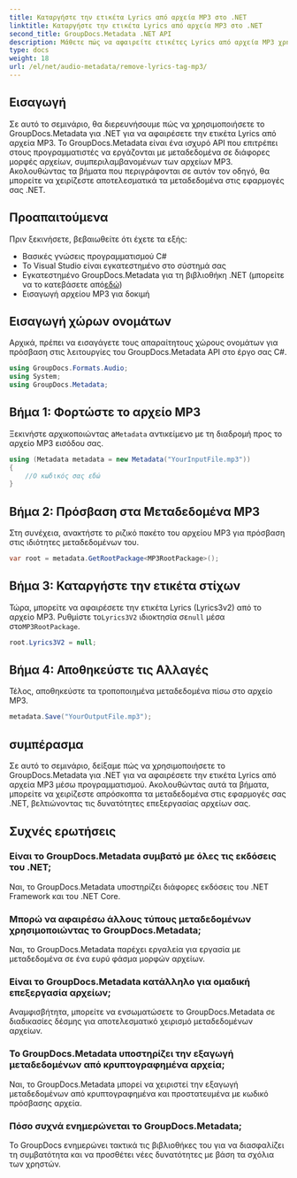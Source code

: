 ```yaml
---
title: Καταργήστε την ετικέτα Lyrics από αρχεία MP3 στο .NET
linktitle: Καταργήστε την ετικέτα Lyrics από αρχεία MP3 στο .NET
second_title: GroupDocs.Metadata .NET API
description: Μάθετε πώς να αφαιρείτε ετικέτες Lyrics από αρχεία MP3 χρησιμοποιώντας το GroupDocs.Metadata για .NET. Ακολουθήστε τον βήμα προς βήμα οδηγό μας για αποτελεσματικό χειρισμό μεταδεδομένων.
type: docs
weight: 18
url: /el/net/audio-metadata/remove-lyrics-tag-mp3/
---
```

## Εισαγωγή
Σε αυτό το σεμινάριο, θα διερευνήσουμε πώς να χρησιμοποιήσετε το GroupDocs.Metadata για .NET για να αφαιρέσετε την ετικέτα Lyrics από αρχεία MP3. Το GroupDocs.Metadata είναι ένα ισχυρό API που επιτρέπει στους προγραμματιστές να εργάζονται με μεταδεδομένα σε διάφορες μορφές αρχείων, συμπεριλαμβανομένων των αρχείων MP3. Ακολουθώντας τα βήματα που περιγράφονται σε αυτόν τον οδηγό, θα μπορείτε να χειρίζεστε αποτελεσματικά τα μεταδεδομένα στις εφαρμογές σας .NET.
## Προαπαιτούμενα
Πριν ξεκινήσετε, βεβαιωθείτε ότι έχετε τα εξής:
- Βασικές γνώσεις προγραμματισμού C#
- Το Visual Studio είναι εγκατεστημένο στο σύστημά σας
-  Εγκατεστημένο GroupDocs.Metadata για τη βιβλιοθήκη .NET (μπορείτε να το κατεβάσετε από[εδώ](https://releases.groupdocs.com/metadata/net/))
- Εισαγωγή αρχείου MP3 για δοκιμή

## Εισαγωγή χώρων ονομάτων
Αρχικά, πρέπει να εισαγάγετε τους απαραίτητους χώρους ονομάτων για πρόσβαση στις λειτουργίες του GroupDocs.Metadata API στο έργο σας C#.
```csharp
using GroupDocs.Formats.Audio;
using System;
using GroupDocs.Metadata;
```
## Βήμα 1: Φορτώστε το αρχείο MP3
 Ξεκινήστε αρχικοποιώντας a`Metadata` αντικείμενο με τη διαδρομή προς το αρχείο MP3 εισόδου σας.
```csharp
using (Metadata metadata = new Metadata("YourInputFile.mp3"))
{
    //Ο κωδικός σας εδώ
}
```
## Βήμα 2: Πρόσβαση στα Μεταδεδομένα MP3
Στη συνέχεια, ανακτήστε το ριζικό πακέτο του αρχείου MP3 για πρόσβαση στις ιδιότητες μεταδεδομένων του.
```csharp
var root = metadata.GetRootPackage<MP3RootPackage>();
```
## Βήμα 3: Καταργήστε την ετικέτα στίχων
 Τώρα, μπορείτε να αφαιρέσετε την ετικέτα Lyrics (Lyrics3v2) από το αρχείο MP3. Ρυθμίστε το`Lyrics3V2` ιδιοκτησία σε`null` μέσα στο`MP3RootPackage`.
```csharp
root.Lyrics3V2 = null;
```
## Βήμα 4: Αποθηκεύστε τις Αλλαγές
Τέλος, αποθηκεύστε τα τροποποιημένα μεταδεδομένα πίσω στο αρχείο MP3.
```csharp
metadata.Save("YourOutputFile.mp3");
```

## συμπέρασμα
Σε αυτό το σεμινάριο, δείξαμε πώς να χρησιμοποιήσετε το GroupDocs.Metadata για .NET για να αφαιρέσετε την ετικέτα Lyrics από αρχεία MP3 μέσω προγραμματισμού. Ακολουθώντας αυτά τα βήματα, μπορείτε να χειρίζεστε απρόσκοπτα τα μεταδεδομένα στις εφαρμογές σας .NET, βελτιώνοντας τις δυνατότητες επεξεργασίας αρχείων σας.

## Συχνές ερωτήσεις
### Είναι το GroupDocs.Metadata συμβατό με όλες τις εκδόσεις του .NET;
Ναι, το GroupDocs.Metadata υποστηρίζει διάφορες εκδόσεις του .NET Framework και του .NET Core.
### Μπορώ να αφαιρέσω άλλους τύπους μεταδεδομένων χρησιμοποιώντας το GroupDocs.Metadata;
Ναι, το GroupDocs.Metadata παρέχει εργαλεία για εργασία με μεταδεδομένα σε ένα ευρύ φάσμα μορφών αρχείων.
### Είναι το GroupDocs.Metadata κατάλληλο για ομαδική επεξεργασία αρχείων;
Αναμφισβήτητα, μπορείτε να ενσωματώσετε το GroupDocs.Metadata σε διαδικασίες δέσμης για αποτελεσματικό χειρισμό μεταδεδομένων αρχείων.
### Το GroupDocs.Metadata υποστηρίζει την εξαγωγή μεταδεδομένων από κρυπτογραφημένα αρχεία;
Ναι, το GroupDocs.Metadata μπορεί να χειριστεί την εξαγωγή μεταδεδομένων από κρυπτογραφημένα και προστατευμένα με κωδικό πρόσβασης αρχεία.
### Πόσο συχνά ενημερώνεται το GroupDocs.Metadata;
Το GroupDocs ενημερώνει τακτικά τις βιβλιοθήκες του για να διασφαλίζει τη συμβατότητα και να προσθέτει νέες δυνατότητες με βάση τα σχόλια των χρηστών.
